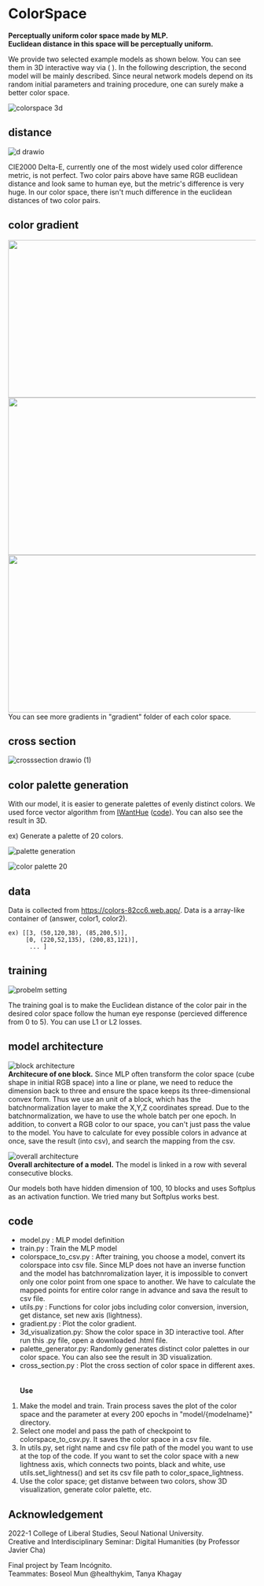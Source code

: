 # ColorSpace

**Perceptually uniform color space made by MLP.**  
**Euclidean distance in this space will be perceptually uniform.**

We provide two selected example models as shown below. You can see them in 3D interactive way via (   ). In the following description, the second model will be mainly described. Since neural network models depend on its random initial parameters and training procedure, one can surely make a better color space.

![colorspace 3d](https://user-images.githubusercontent.com/83393021/174807890-2840555a-28ec-4d33-83ec-30436699e70f.png)

  
## distance
![d drawio](https://user-images.githubusercontent.com/83393021/174701615-1591a72e-10c5-4348-8db0-d5610f90e75f.png)
  
CIE2000 Delta-E, currently one of the most widely used color difference metric, is not perfect. Two color pairs above have same RGB euclidean distance and look same to human eye, but the metric's difference is very huge. In our color space, there isn't much difference in the euclidean distances of two color pairs. 
  
## color gradient
<center><img src="https://user-images.githubusercontent.com/83393021/174808343-9a43edfa-0ac1-4e12-a7bd-cf34bc787079.png" width="800" height="320"/></center>
<center><img src="https://user-images.githubusercontent.com/83393021/174808259-bdacf258-72c0-4859-b080-7e63ff1a8606.png" width="800" height="320"/></center>
<center><img src="https://user-images.githubusercontent.com/83393021/174808265-cd011df9-708c-4695-ac8d-5352acba6388.png" width="800" height="320"/></center>
You can see more gradients in "gradient" folder of each color space.
  
## cross section

![crosssection drawio (1)](https://user-images.githubusercontent.com/83393021/174812073-d3f5b894-7e88-42e2-861a-9332172ec8b4.png)


  
## color palette generation
With our model, it is easier to generate palettes of evenly distinct colors. We used force vector algorithm from [IWantHue](https://medialab.github.io/iwanthue/) ([code](https://medialab.github.io/iwanthue/js/libs/chroma.palette-gen.js)). You can also see the result in 3D.

ex) Generate a palette of 20 colors.

![palette generation](https://user-images.githubusercontent.com/83393021/174799508-213833fb-2469-4bb1-a1c8-15f509ec946f.png)

![color palette 20](https://user-images.githubusercontent.com/83393021/174799754-4cb6921d-879d-4a53-bedb-2e91ec4659b5.png)


  
## data
Data is collected from https://colors-82cc6.web.app/. Data is a array-like container of (answer, color1, color2).

```
ex) [[3, (50,120,38), (85,200,5)],
     [0, (220,52,135), (200,83,121)],
      ... ]
```
  
## training

![probelm setting](https://user-images.githubusercontent.com/83393021/174812328-4716fef3-f298-431d-a41d-55165209125e.png)
  
The training goal is to make the Euclidean distance of the color pair in the desired color space follow the human eye response (percieved difference from 0 to 5). You can use L1 or L2 losses.


  
## model architecture

![block architecture](https://user-images.githubusercontent.com/83393021/174702057-bee28b38-cdc6-4202-af31-c52289f1556c.png)  
**Architecure of one block.** Since MLP often transform the color space (cube shape in initial RGB space) into a line or plane, we need to reduce the dimension back to three and ensure the space keeps its three-dimensional convex form. Thus we use an unit of a block, which has the batchnormalization layer to make the X,Y,Z coordinates spread. Due to the batchnormalization, we have to use the whole batch per one epoch. In addition, to convert a RGB color to our space, you can't just pass the value to the model. You have to calculate for evey possible colors in advance at once, save the result (into csv), and search the mapping from the csv.

![overall architecture](https://user-images.githubusercontent.com/83393021/174702077-dc1d0427-297b-49c2-a48f-ca598402d1d1.png)  
**Overall architecture of a model.** The model is linked in a row with several consecutive blocks.  
  
Our models both have hidden dimension of 100, 10 blocks and uses Softplus as an activation function. We tried many but Softplus works best.

  
## code
* model.py : MLP model definition
* train.py : Train the MLP model
* colorspace_to_csv.py : After training, you choose a model, convert its colorspace into csv file. Since MLP does not have an inverse function and the model has batchnromalization layer, it is impossible to convert only one color point from one space to another. We have to calculate the mapped points for entire color range in advance and sava the result to csv file.
* utils.py : Functions for color jobs including color conversion, inversion, get distance, set new axis (lightness).
* gradient.py : Plot the color gradient.
* 3d_visualization.py: Show the color space in 3D interactive tool. After run this .py file, open a downloaded .html file.
* palette_generator.py: Randomly generates distinct color palettes in our color space. You can also see the result in 3D visualization.
* cross_section.py : Plot the cross section of color space in different axes.      
<br><br>
 **Use**  
1. Make the model and train. Train process saves the plot of the color space and the parameter at every 200 epochs in "model/{modelname}" directory.  
2. Select one model and pass the path of checkpoint to colorspace_to_csv.py. It saves the color space in a csv file.  
3. In utils.py, set right name and csv file path of the model you want to use at the top of the code. If you want to set the color space with a new lightness axis, which connects two points, black and white, use utils.set_lightness() and set its csv file path to color_space_lightness.  
4. Use the color space; get distanve between two colors, show 3D visualization, generate color palette, etc.
  
## Acknowledgement
2022-1 College of Liberal Studies, Seoul National University.  
Creative and Interdisciplinary Seminar: Digital Humanities (by Professor Javier Cha)

Final project by Team Incógnito.  
Teammates: Boseol Mun @healthykim, Tanya Khagay
